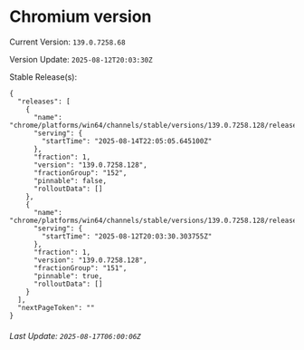 # Chromium version

Current Version: `139.0.7258.68`

Version Update: `2025-08-12T20:03:30Z`

Stable Release(s):
```
{
  "releases": [
    {
      "name": "chrome/platforms/win64/channels/stable/versions/139.0.7258.128/releases/1755209105",
      "serving": {
        "startTime": "2025-08-14T22:05:05.645100Z"
      },
      "fraction": 1,
      "version": "139.0.7258.128",
      "fractionGroup": "152",
      "pinnable": false,
      "rolloutData": []
    },
    {
      "name": "chrome/platforms/win64/channels/stable/versions/139.0.7258.128/releases/1755029010",
      "serving": {
        "startTime": "2025-08-12T20:03:30.303755Z"
      },
      "fraction": 1,
      "version": "139.0.7258.128",
      "fractionGroup": "151",
      "pinnable": true,
      "rolloutData": []
    }
  ],
  "nextPageToken": ""
}
```

###### Last Update: `2025-08-17T06:00:06Z`
        